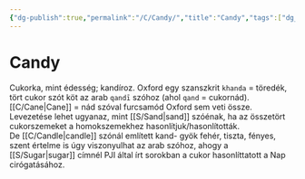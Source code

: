 ```yaml
---
{"dg-publish":true,"permalink":"/C/Candy/","title":"Candy","tags":["dg_uploaded"],"created":"2023-10-17T11:09","updated":"2023-10-25T01:08"}
---
```



# Candy

Cukorka, mint édesség; kandíroz. Oxford egy szanszkrit `khanda` = töredék, tört cukor szót köt az arab `qandī` szóhoz (ahol `qand` = cukornád).  
[[C/Cane\|Cane]] = nád szóval furcsamód Oxford sem veti össze.  
Levezetése lehet ugyanaz, mint [[S/Sand\|sand]] szóénak, ha az összetört cukorszemeket a homokszemekhez hasonlítjuk/hasonlították.  
De [[C/Candle\|candle]] szónál említett kand- gyök fehér, tiszta, fényes, szent értelme is úgy viszonyulhat az arab szóhoz, ahogy a [[S/Sugar\|sugar]] címnél PJI által írt sorokban a cukor hasonlíttatott a Nap cirógatásához.  
